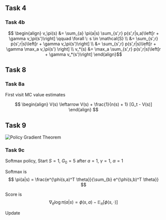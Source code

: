 
## Task 4

### Task 4b

$$ \begin{align} v_\pi(s) &= \sum_{a} \pi(a|s) \sum_{s',r} p(s',r|s,a)\left[r + \gamma v_\pi(s')\right] \qquad \forall \: s \in \mathcal{S} \\
&= \sum_{s',r} p(s',r|s)\left[r + \gamma v_\pi(s')\right]  \\
&= \sum_{s',r} p(s',r|s)\left[r + \gamma \max_a v_\pi(s') \right] \\
v_*(s) &= \max_a \sum_{s',r} p(s',r|s)\left[r + \gamma v_*(s')\right] 
\end{align}$$


## Task 8

### Task 8a

First visit MC value estimates

$$ \begin{align} V(s) \leftarrow V(s) + \frac{1}{n(s) + 1} [G_t - V(s)] \end{align} $$


## Task 9

![Policy Gradient Theorem](image/RL_2022/1722600570284.png)

### Task 9c

Softmax policy, Start $S=1$, $G_0 = 5$ after $a = 1$, $\gamma = 1$, $\alpha = 1$

Softmax is
$$ \pi(a|s) = \frac{e^{\phi(s,a)^T \theta}}{\sum_{b} e^{\phi(s,b)^T \theta}} $$

Score is
$$
\nabla_\theta \log \pi(a|s) = \phi(s,a) - \mathbb{E}_{\pi}[\phi(s,\cdot)]
$$

<!-- \nabla_\theta \log \pi(a|s) = \frac{(a - \mu(s)) \phi(s,a)}{\sigma^2(s)} -->

Update 

